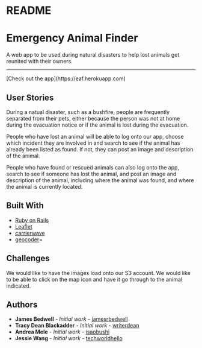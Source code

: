 # README

# Emergency Animal Finder

A web app to be used during natural disasters to help lost animals get reunited with their owners.<br>

<hr>
[Check out the app](https://eaf.herokuapp.com)



## User Stories

During a natual disaster, such as a bushfire, people are frequently separated from their pets, either because the person was not at home during the evacuation notice or if the animal is lost during the evacuation.

People who have lost an animal will be able to log onto our app, choose which incident they are involved in and search to see if the animal has already been listed as found.  If not, they can post an image and description of the animal.  

People who have found or rescued animals can also log onto the app, search to see if someone has lost the animal, and post an image and description of the animal, including where the animal was found, and where the animal is currently located.

## Built With

* [Ruby on Rails](https://guides.rubyonrails.org/)
* [Leaflet](https://leafletjs.com/)
* [carrierwave](https://rubygems.org/gems/carrierwave)
* [geocoder](https://rubygems.org/gems/geocoder)=

## Challenges
We would like to have the images load onto our S3 account.
We would like to be able to click on the map icon and have it go through to the animal indicated.

## Authors

* **James Bedwell** - *Initial work* - [jamesrbedwell](https://github.com/jamesrbedwell)
* **Tracy Dean Blackadder** - *Initial work* - [writerdean](https://github.com/writerdean)
* **Andrea Mele** - *Initial work* - [isaobushi](https://github.com/isaobushi)
* **Jessie Wang** - *Initial work* - [techworldhello](https://github.com/techworldhello)


